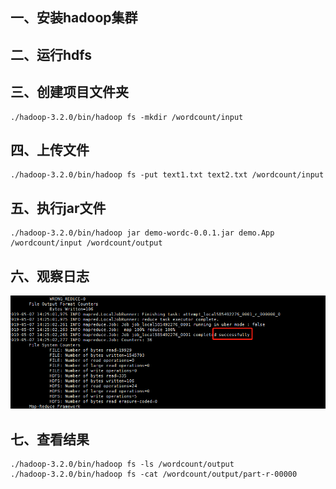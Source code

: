 
## 一、安装hadoop集群

## 二、运行hdfs

## 三、创建项目文件夹

    ./hadoop-3.2.0/bin/hadoop fs -mkdir /wordcount/input

## 四、上传文件

    ./hadoop-3.2.0/bin/hadoop fs -put text1.txt text2.txt /wordcount/input
    
## 五、执行jar文件

    ./hadoop-3.2.0/bin/hadoop jar demo-wordc-0.0.1.jar demo.App /wordcount/input /wordcount/output
    
## 六、观察日志

![运行日志](./1557296664.png)

## 七、查看结果

    ./hadoop-3.2.0/bin/hadoop fs -ls /wordcount/output
    ./hadoop-3.2.0/bin/hadoop fs -cat /wordcount/output/part-r-00000
